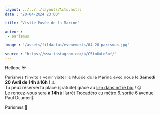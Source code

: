 ```yaml
---
layout: ../../../layouts/Actu.astro
date : "20-04-2024 23:00"

title: "Visite Musée de la Marine"

auteur :
 - parismus

image : "/assets/fildactus/evenements/04-20-parismus.jpg"

source : "https://www.instagram.com/p/C5toUwLoSof/"
---
```


Hellooo ☀️

Parismus t’invite à venir visiter le Musée de la Marine avec nous le __Samedi 20 Avril de 14h à 16h__ ! ⚓️  
Tu peux réserver ta place (gratuite) grâce au [lien dans notre bio](https://www.billetweb.fr/musee-de-la-marine1) ! 😊  
Le rendez-vous sera __à 14h__ à l’arrêt Trocadéro du métro 6, sortie 6 avenue Paul Doumer📍

Parismus 💙

